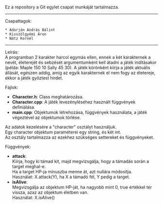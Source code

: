 Ez a repository a Git egylet csapat munkáját tartalmazza.  

---

Csapattagok:  

	* Adorján András Bálint  
	* Kisszölgyémi Áron  
	* Nátz Kornél  
	
---

Leírás:  
A programban 2 karakter harcol egymás ellen, ennek a két karakternek a nevét, életerejét és sebzését argumentumként kell átadni a játék indításakor (példa: Maple 150 10 Sally 45 30). A játék körönként kiírja a játék aktuális állását, egészen addig, amíg az egyik karakternek el nem fogy az életereje, ekkor a játék győztest hirdet.  
  
Fájlok:  
*	**Character.h**: Class meghatározása.  
*	**Character.cpp**: A játék levezényléséhez használt függvények definiálása.  
*	**main.cpp**: Objektumok létrehozása, függvények használata, a játék végeztével az objektumok törlése.  
  
Az adatok kezelésére a "character" osztályt használjuk.  
Egy character objektum paraméterei egy string, és két int.  
Az osztály tartalmazza az ezekhez szükséges settereket és függvényeket.  
  
Függvények:  
*	**attack**:  
		Kiírja, hogy ki támad kit, majd megvizsgálja, hogy a támadás során a target meghal-e.  
		Ha a target HP-ja mínuszba menne át, azt nullára módosítja.  
		Használat: X.attack(Y), ha X a támadó fél, Y pedig a target.  
*	**isAlive**:  
		Megvizsgálja az objektum HP-ját, ha nagyobb mint 0, true értékkel tér vissza, azaz az objektum életben van.  
		Használat: X.isAlive()  
